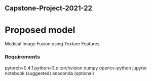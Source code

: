 ## Capstone-Project-2021-22
# Proposed model
Medical Image Fusion using Texture Features

### Requirements
pytorch=0.4.1
python=3.x
torchvision
numpy
opencv-python
jupyter notebook (suggested)
anaconda (optional)
